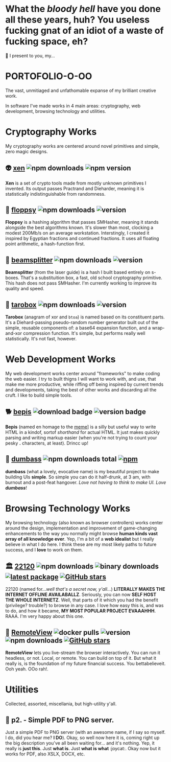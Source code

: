 # What the *bloody hell* have you done all these years, huh? You useless fucking gnat of an idiot of a waste of fucking space, eh?

:tada: I present to you, my&hellip;

# PORTOFOLIO-O-OO

The vast, unmitiaged and unfathomable expanse of my brilliant creative work.

In software I've made works in 4 main areas: cryptography, web development, browsing technology and utilities.

# Cryptography Works

My cryptography works are centered around novel primitives and simple, zero magic designs.

## :alien: [xen](https://github.com/dosyago/xen) ![npm downloads](https://img.shields.io/npm/dt/xen) ![npm version](https://img.shields.io/npm/v/xen) 

**Xen** is a set of crypto tools made from mostly unknown primitives I invented. Its output passes Practrand and Dieharder, meaning it is statistically indistinguishable from randomness.

## :baby_chick: [floppsy](https://github.com/dosyago/floppsy) ![npm downloads](https://img.shields.io/npm/dt/floppsy) ![version](https://img.shields.io/npm/v/floppsy)

**Floppsy** is a hashing algorithm that passes SMHasher, meaning it stands alongside the best algorithms known. It's slower than most, clocking a modest 200Mb/s on an average workstation. Interstingly, I created it inspired by Egyptian fractions and continued fractions. It uses all floating point arithmetic, a hash-function first.

## :stars: [beamsplitter](https://github.com/dosyago/beamsplitter) ![npm downloads](https://img.shields.io/npm/dt/beamsplitter) ![version](https://img.shields.io/npm/v/beamsplitter)

**Beamsplitter** (from the laser guide) is a hash I built based entirely on s-boxes. That's a substituition box, a fast, old school cryptography primitive. This hash does not pass SMHasher. I'm currently working to improve its quality and speed.

## :bento: [tarobox](https://github.com/dosyago/tarobox) ![npm downloads](https://img.shields.io/npm/dt/tarobox) ![version](https://img.shields.io/npm/v/tarobox) 

**Tarobox** (anagram of xor and `btoa`) is named based on its constituent parts. It's a Diehard-passing pseudo-random number generator built out of the simple, reusable components of: a base64 expansion function, and a wrap-and-xor compression function. It's simple, but performs really well statistically. It's not fast, however.

# Web Development Works

My web development works center around "frameworks" to make coding the web easier. I try to built thigns I will want to work with, and use, that make me more productive, while riffing off being inspired by current trends and developments, taking the best of other works and discarding all the cruft. I like to build simple tools.

## :dog2: [bepis](#drincc) ![download badge](https://img.shields.io/npm/dt/bepis) ![version badge](https://img.shields.io/npm/v/bepis/latest)

**Bepis** (named en homage to the [meme](https://www.youtube.com/watch?v=zbqdh5duDuU)] is a silly but useful way to write HTML in a kindof, sortof *shorthand* for actual HTML. It just makes quickly parsing and writing markup easier (when you're not trying to count your pesky **.** characters, at least). Drincc up!

## :bug: [dumbass](https://github.com/dosyago/dumbass) ![npm downloads total](https://img.shields.io/npm/dt/dumbass)  [![npm](https://img.shields.io/npm/v/dumbass.svg?label=&color=0080FF)](https://github.com/dosyago/dumbass/releases/latest)

**dumbass** (what a lovely, evocative name) is my beautiful project to make building UIs **simple**. So simple you can do it half-drunk, at 3 am, with burnout and a post-feat hangover. *Love not having to think to make UI. Love **dumbass***!

# Browsing Technology Works

My browsing technology (also known as browser controllers) works center around the design, implementation and improvement of game-changing enhancements to the way you normally might browse **human kinds vast array of all knowledge ever**. Yep, I'm a bit of a **web idealist** but I really believe in what I do here. I think these are my most likely paths to future success, and I **love** to work on them.

## :classical_building: [22120](https://github.com/dosyago/22120) ![npm downloads](https://img.shields.io/npm/dt/archivist1?label=npm%20downloads) ![binary downloads](https://img.shields.io/github/downloads/dosyago/22120/total?label=binary%20downloads) [![latest package](https://img.shields.io/github/v/release/dosyago/22120?label=latest%20release)](https://github.com/dosyago/22120/releases) [![GitHub stars](https://img.shields.io/github/stars/dosyago/22120.svg?style=social&label=Star)](https://GitHub.com/dosyago/22120/stargazers/)

22120 (named for...*well that's a secret now, y'all...*) **LITERALLY MAKES THE INTERNET OFFLINE AVAILABALLZ**. Seriously, you can now **SELF HOST THE WHOLE INTERNETZ**. Well, that parts of it which you had the benefit (privilege? trouble?) to browse in any case. I love how easy this is, and was to do, and how it became, **MY MOST POPULAR PROJECT EVAAAHHH**. RAAA. I'm very happy about this one.

## :satellite: [RemoteView](https://github.com/dosyago/RemoteView) ![docker pulls](https://img.shields.io/docker/pulls/dosyago/browsergapce) ![version](https://img.shields.io/npm/v/remoteview) ![npm downloads](https://img.shields.io/npm/dt/remoteview)  [![GitHub stars](https://img.shields.io/github/stars/dosyago/RemoteView.svg?style=social&label=Star)](https://GitHub.com/dosyago/RemoteView/stargazers/)

**RemoteView** lets you live-stream the browser interactively. You can run it headless, or not. Local, or remote. You can build on top of it. But what it really is, is the foundation of my future financial success. You bettabelieveit. Ooh yeah. OOo rah!.

# Utilities

Collected, assorted, miscellania, but high-utility y'all.

## :page_facing_up: p2. - Simple PDF to PNG server.

Just a simple PDF to PNG server (with an awesome name, if I say so myself. I do, did you hear me? **I DO**). Okay, so well now here it is, coming right up the big description you've all been waiting for&hellip; and it's nothing. Yep, it really is **just this**. Just **what is**. Just **what is what** :joycat:. Okay now but it works for PDF, also XSLX, DOCX, etc.


